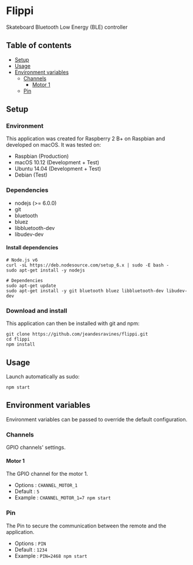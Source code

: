 # Flippi

Skateboard Bluetooth Low Energy (BLE) controller


## Table of contents

* [Setup](#setup)
* [Usage](#usage)
* [Environment variables](#environment-variables)
    * [Channels](#channels) 
        * [Motor 1](#motor-1) 
    * [Pin](#pin)


## Setup

### Environment

This application was created for Raspberry 2 B+ on Raspbian and developed on macOS.
It was tested on:
- Raspbian (Production)
- macOS 10.12 (Development + Test)
- Ubuntu 14.04 (Development + Test)
- Debian (Test)

### Dependencies

- nodejs (>= 6.0.0)
- git
- bluetooth
- bluez
- libbluetooth-dev
- libudev-dev

#### Install dependencies

```shell
# Node.js v6
curl -sL https://deb.nodesource.com/setup_6.x | sudo -E bash -
sudo apt-get install -y nodejs

# Dependencies
sudo apt-get update
sudo apt-get install -y git bluetooth bluez libbluetooth-dev libudev-dev
```

### Download and install

This application can then be installed with git and npm:
```shell
git clone https://github.com/jeandesravines/flippi.git
cd flippi
npm install
```


## Usage

Launch automatically as sudo:

```shell
npm start
```


## Environment variables

Environment variables can be passed to override the default configuration.


### Channels

GPIO channels' settings.

#### Motor 1

The GPIO channel for the motor 1.

- Options : `CHANNEL_MOTOR_1`
- Default : `5`
- Example : `CHANNEL_MOTOR_1=7 npm start`

### Pin

The Pin to secure the communication between the remote and the application.

- Options : `PIN`
- Default : `1234`
- Example : `PIN=2468 npm start`
